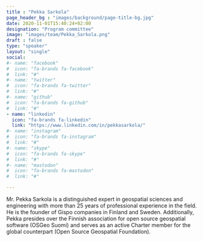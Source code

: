 ```yaml
---
title : "Pekka Sarkola"
page_header_bg : "images/background/page-title-bg.jpg"
date: 2020-11-01T15:40:24+02:00
designation: "Program committee"
image: "images/team/Pekka_Sarkola.png"
draft : false
type: "speaker"
layout: "single"
social:
#- name: "facebook"
#  icon: "fa-brands fa-facebook"
#  link: "#"
#- name: "twitter"
#  icon: "fa-brands fa-twitter"
#  link: "#"
#- name: "github"
#  icon: "fa-brands fa-github"
#  link: "#"
- name: "linkedin"
  icon: "fa-brands fa-linkedin"
  link: "https://www.linkedin.com/in/pekkasarkola/"
#- name: "instagram"
#  icon: "fa-brands fa-instagram"
#  link: "#"
#- name: "skype"
#  icon: "fa-brands fa-skype"
#  link: "#"
#- name: "mastodon"
#  icon: "fa-brands fa-mastodon"
#  link: "#"

---
```


Mr. Pekka Sarkola is a distinguished expert in geospatial sciences and
engineering with more than 25 years of professional experience in the field.
He is the founder of Gispo companies in Finland and Sweden. Additionally,
Pekka presides over the Finnish association for open source geospatial software
(OSGeo Suomi) and serves as an active Charter member for the global counterpart
(Open Source Geospatial Foundation).
